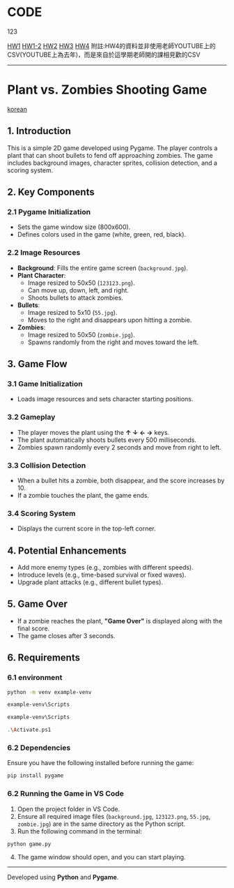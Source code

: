 # CODE
123

[HW1](https://github.com/pupupeter/CODE/blob/main/%E6%88%91%E6%98%AF12345%E5%B0%8F%E6%9C%8B%E5%8F%8B.ipynb)
[HW1-2](https://github.com/pupupeter/CODE/blob/main/week3practice.ipynb)
[HW2](https://github.com/pupupeter/CODE/blob/main/little_pca%20(1).ipynb)
[HW3](https://github.com/pupupeter/CODE/blob/main/%E4%BD%9C%E6%A5%AD3.ipynb)
[HW4](https://github.com/pupupeter/CODE/blob/main/%E4%BD%9C%E6%A5%AD3.ipynb)
附註:HW4的資料並非使用老師YOUTUBE上的CSV(YOUTUBE上為去年)，而是來自於這學期老師開的課相見歡的CSV





---------------------------------------------
# Plant vs. Zombies Shooting Game


[korean](https://github.com/pupupeter/CODE/blob/main/readme(korea%3F).md)


## 1. Introduction
This is a simple 2D game developed using Pygame. The player controls a plant that can shoot bullets to fend off approaching zombies. The game includes background images, character sprites, collision detection, and a scoring system.

## 2. Key Components
### 2.1 Pygame Initialization
- Sets the game window size (800x600).
- Defines colors used in the game (white, green, red, black).

### 2.2 Image Resources
- **Background**: Fills the entire game screen (`background.jpg`).
- **Plant Character**:
  - Image resized to 50x50 (`123123.png`).
  - Can move up, down, left, and right.
  - Shoots bullets to attack zombies.
- **Bullets**:
  - Image resized to 5x10 (`55.jpg`).
  - Moves to the right and disappears upon hitting a zombie.
- **Zombies**:
  - Image resized to 50x50 (`zombie.jpg`).
  - Spawns randomly from the right and moves toward the left.

## 3. Game Flow
### 3.1 Game Initialization
- Loads image resources and sets character starting positions.

### 3.2 Gameplay
- The player moves the plant using the **↑ ↓ ← →** keys.
- The plant automatically shoots bullets every 500 milliseconds.
- Zombies spawn randomly every 2 seconds and move from right to left.

### 3.3 Collision Detection
- When a bullet hits a zombie, both disappear, and the score increases by 10.
- If a zombie touches the plant, the game ends.

### 3.4 Scoring System
- Displays the current score in the top-left corner.

## 4. Potential Enhancements
- Add more enemy types (e.g., zombies with different speeds).
- Introduce levels (e.g., time-based survival or fixed waves).
- Upgrade plant attacks (e.g., different bullet types).

## 5. Game Over
- If a zombie reaches the plant, **"Game Over"** is displayed along with the final score.
- The game closes after 3 seconds.

## 6. Requirements
### 6.1 environment
```bash
python -m venv example-venv 
```

```bash
example-venv\Scripts
```

```bash
example-venv\Scripts
```


```bash
.\Activate.ps1
```





### 6.2 Dependencies
Ensure you have the following installed before running the game:
```bash
pip install pygame
```

### 6.2 Running the Game in VS Code
1. Open the project folder in VS Code.
2. Ensure all required image files (`background.jpg`, `123123.png`, `55.jpg`, `zombie.jpg`) are in the same directory as the Python script.
3. Run the following command in the terminal:
```bash
python game.py
```
4. The game window should open, and you can start playing.

---
Developed using **Python** and **Pygame**.


